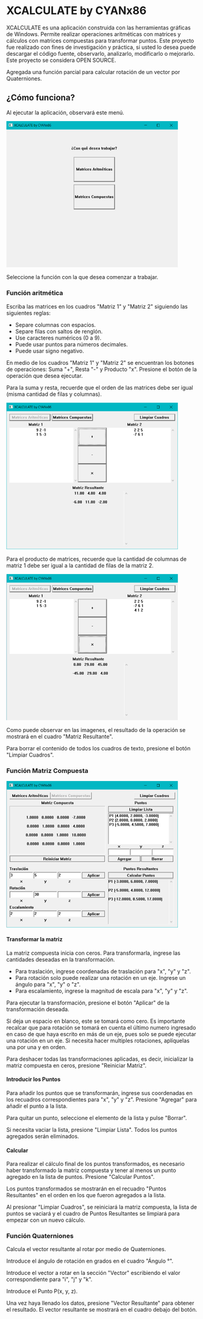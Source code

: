 # XCALCULATE by CYANx86

XCALCULATE es una aplicación construida con las herramientas
gráficas de Windows. Permite realizar operaciones aritméticas
con matrices y cálculos con matrices compuestas para transformar
puntos.
Este proyecto fue realizado con fines de investigación y práctica,
si usted lo desea puede descargar el código fuente, observarlo,
analizarlo, modificarlo o mejorarlo. Este proyecto se considera
OPEN SOURCE.

Agregada una función parcial para calcular rotación de un vector por
Quaterniones.

## ¿Cómo funciona?

Al ejecutar la aplicación, observará este menú.

<img src="images/menu1.png" width="450">

Seleccione la función con la que desea comenzar a trabajar.

### Función aritmética

Escriba las matrices en los cuadros "Matriz 1" y "Matriz 2" siguiendo
las siguientes reglas:
* Separe columnas con espacios.
* Separe filas con saltos de renglón.
* Use caracteres numéricos (0 a 9).
* Puede usar puntos para números decimales.
* Puede usar signo negativo.

En medio de los cuadros "Matriz 1" y "Matriz 2" se encuentran los botones
de operaciones: Suma "+", Resta "-" y Producto "x".
Presione el botón de la operación que desea ejecutar.

Para la suma y resta, recuerde que el orden de las matrices debe ser igual
(misma cantidad de filas y columnas).

<img src="images/example1.png" width="450">

Para el producto de matrices, recuerde que la cantidad de columnas de matriz 1 debe ser
igual a la cantidad de filas de la matriz 2.

<img src="images/example2.png" width="450">

Como puede observar en las imagenes, el resultado de la operación se mostrará
en el cuadro "Matriz Resultante".

Para borrar el contenido de todos los cuadros de texto, presione el botón "Limpiar Cuadros".

### Función Matriz Compuesta

<img src="images/composite1.png" width="450">

#### Transformar la matriz

La matriz compuesta inicia con ceros.
Para transformarla, ingrese las cantidades deseadas en la transformación.
* Para traslación, ingrese coordenadas de traslación para "x", "y" y "z".
* Para rotación solo puede realizar una rotación en un eje. Ingrese un ángulo para "x", "y" o "z".
* Para escalamiento, ingrese la magnitud de escala para "x", "y" y "z".

Para ejecutar la transformación, presione el botón "Aplicar" de la transformación deseada.

Si deja un espacio en blanco, este se tomará como cero.
Es importante recalcar que para rotación se tomará en cuenta el último numero ingresado
en caso de que haya escrito en más de un eje, pues solo se puede ejecutar una rotación
en un eje. Si necesita hacer multiples rotaciones, aplíquelas una por una y en orden.

Para deshacer todas las transformaciones aplicadas, es decir, inicializar la matriz compuesta en ceros,
presione "Reiniciar Matriz".

#### Introducir los Puntos

Para añadir los puntos que se transformarán, ingrese sus coordenadas
en los recuadros correspondientes para "x", "y" y "z".
Presione "Agregar" para añadir el punto a la lista.

Para quitar un punto, seleccione el elemento de la lista y pulse "Borrar".

Si necesita vaciar la lista, presione "Limpiar Lista". Todos los puntos agregados
serán eliminados.

#### Calcular

Para realizar el cálculo final de los puntos transformados, es necesario
haber transformado la matriz compuesta y tener al menos un punto agregado
en la lista de puntos. Presione "Calcular Puntos".

Los puntos transformados se mostrarán en el recuadro "Puntos Resultantes"
en el orden en los que fueron agregados a la lista.

Al presionar "Limpiar Cuadros", se reiniciará la matriz compuesta, la lista de puntos
se vaciará y el cuadro de Puntos Resultantes se limpiará para empezar con un nuevo
cálculo.

### Función Quaterniones

Calcula el vector resultante al rotar por medio de Quaterniones.

Introduce el ángulo de rotación en grados en el cuadro "Ángulo °".

Introduce el vector a rotar en la sección "Vector" escribiendo el
valor correspondiente para "i", "j" y "k".

Introduce el Punto P(x, y, z).

Una vez haya llenado los datos, presione "Vector Resultante" para
obtener el resultado. El vector resultante se mostrará en el
cuadro debajo del botón.